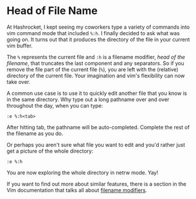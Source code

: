 # Head of File Name

At Hashrocket, I kept seeing my coworkers type a variety of commands into
vim command mode that included `%:h`. I finally decided to ask what was
going on. It turns out that it produces the directory of the file in your
current vim buffer.

The `%` represents the current file and `:h` is a filename modifier,
*head of the filename*, that truncates the last component and any
separators. So if you remove the file part of the current file (`%`), you
are left with the (relative) directory of the current file. Your imagination
and vim's flexibility can now take over.

A common use case is to use it to quickly edit another file that you know is
in the same directory. Why type out a long pathname over and over throughout
the day, when you can type:

```
:e %:h<tab>
```

After hitting tab, the pathname will be auto-completed. Complete the rest of the
filename as you do.

Or perhaps you aren't sure what file you want to edit and you'd rather just
get a picture of the whole directory:

```
:e %:h
```

You are now exploring the whole directory in netrw mode. Yay!

If you want to find out more about similar features,
there is a section in the Vim documentation that talks all about [filename
modifiers](http://vimdoc.sourceforge.net/htmldoc/cmdline.html#filename-modifiers).
